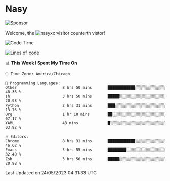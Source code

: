 # Nasy

<!--
<p align="center">
<img height="200" src="https://github-readme-stats.vercel.app/api?username=nasyxx&count_private=true&show_icons=true&theme=dracula&include_all_commits=true"/>
<img height="200" src="https://github-readme-stats.vercel.app/api/top-langs/?username=nasyxx&theme=dracula&hide=html,jupyter+notebook&count_private=true&show_icons=true"/>
</p>

  
----------------
-->

![Sponsor](https://img.shields.io/static/v1.svg?label=Sponsor&message=%E2%9D%A4&logo=GitHub&style=flat&color=pink)
 
Welcome, the ![nasyxx visitor counter](https://count.getloli.com/get/@nasyxx?theme=rule34)th vistor!
 
<!--START_SECTION:waka-->
![Code Time](http://img.shields.io/badge/Code%20Time-3%2C536%20hrs%2016%20mins-blue)

![Lines of code](https://img.shields.io/badge/From%20Hello%20World%20I%27ve%20Written-6.2%20million%20lines%20of%20code-blue)

📊 **This Week I Spent My Time On** 

```text
🕑︎ Time Zone: America/Chicago

💬 Programming Languages: 
Other                    8 hrs 50 mins       ████████████░░░░░░░░░░░░░   48.36 % 
sh                       3 hrs 50 mins       █████░░░░░░░░░░░░░░░░░░░░   20.98 % 
Python                   2 hrs 31 mins       ███░░░░░░░░░░░░░░░░░░░░░░   13.76 % 
Org                      1 hr 18 mins        ██░░░░░░░░░░░░░░░░░░░░░░░   07.17 % 
YAML                     43 mins             █░░░░░░░░░░░░░░░░░░░░░░░░   03.92 % 

🔥 Editors: 
Chrome                   8 hrs 31 mins       ████████████░░░░░░░░░░░░░   46.62 % 
Emacs                    5 hrs 55 mins       ████████░░░░░░░░░░░░░░░░░   32.40 % 
Zsh                      3 hrs 50 mins       █████░░░░░░░░░░░░░░░░░░░░   20.98 % 
```


 Last Updated on 24/05/2023 04:31:33 UTC
<!--END_SECTION:waka-->

<!-- ![visitors](https://visitor-badge.laobi.icu/badge?page_id=nasyxx.nasyxx) -->
